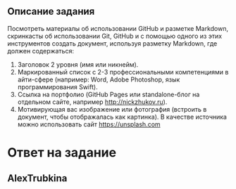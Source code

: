 ## Описание задания

Посмотреть материалы об использовании GitHub и разметке Markdown, скринкасты об использовании Git, GitHub и с помощью одного из этих инструментов создать документ, используя разметку Markdown, где должен содержаться:

1. Заголовок 2 уровня (имя или никнейм).
1. Маркированный список с 2-3 профессиональными компетенциями в айти-сфере (например: Word, Adobe Photoshop, язык программирования Swift).
1. Ссылка на портфолио (GitHub Pages или standalone-блог на отдельном сайте, например http://nickzhukov.ru).
1. Мотивирующая вас изображение или фотография (встроить в документ, чтобы отображалась как картинка). В качестве источника можно использовать сайт https://unsplash.com

# Ответ на задание

## AlexTrubkina
